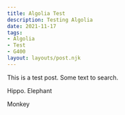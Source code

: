 ```yaml
---
title: Algolia Test
description: Testing Algolia
date: 2021-11-17
tags:
- Algolia
- Test
- G400
layout: layouts/post.njk
---
```


This is a test post.
Some text to search.

Hippo.
Elephant



Monkey


